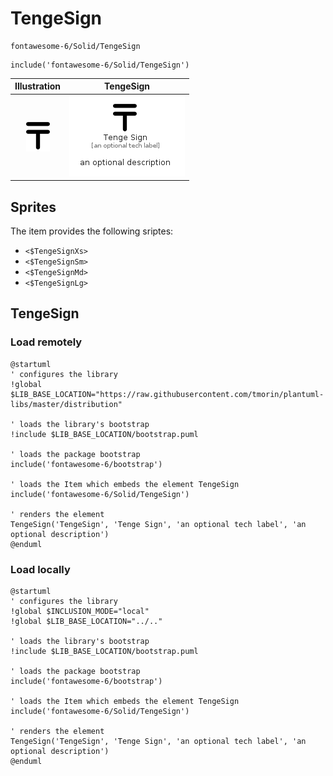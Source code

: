 # TengeSign


```text
fontawesome-6/Solid/TengeSign
```

```text
include('fontawesome-6/Solid/TengeSign')
```



| Illustration | TengeSign |
| :---: | :---: |
| ![illustration for Illustration](../../fontawesome-6/Solid/TengeSign.png) | ![illustration for TengeSign](../../fontawesome-6/Solid/TengeSign.Local.png) |



## Sprites
The item provides the following sriptes:

- `<$TengeSignXs>`
- `<$TengeSignSm>`
- `<$TengeSignMd>`
- `<$TengeSignLg>`





## TengeSign

### Load remotely
```plantuml
@startuml
' configures the library
!global $LIB_BASE_LOCATION="https://raw.githubusercontent.com/tmorin/plantuml-libs/master/distribution"

' loads the library's bootstrap
!include $LIB_BASE_LOCATION/bootstrap.puml

' loads the package bootstrap
include('fontawesome-6/bootstrap')

' loads the Item which embeds the element TengeSign
include('fontawesome-6/Solid/TengeSign')

' renders the element
TengeSign('TengeSign', 'Tenge Sign', 'an optional tech label', 'an optional description')
@enduml
```

### Load locally
```plantuml
@startuml
' configures the library
!global $INCLUSION_MODE="local"
!global $LIB_BASE_LOCATION="../.."

' loads the library's bootstrap
!include $LIB_BASE_LOCATION/bootstrap.puml

' loads the package bootstrap
include('fontawesome-6/bootstrap')

' loads the Item which embeds the element TengeSign
include('fontawesome-6/Solid/TengeSign')

' renders the element
TengeSign('TengeSign', 'Tenge Sign', 'an optional tech label', 'an optional description')
@enduml
```

